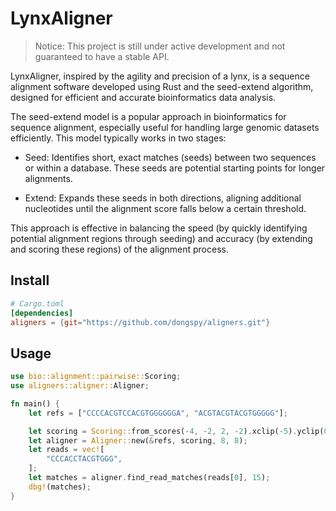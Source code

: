 # LynxAligner

 > Notice: This project is still under active development and not guaranteed to have a stable API.

LynxAligner, inspired by the agility and precision of a lynx, is a sequence alignment software developed using Rust and the seed-extend algorithm, designed for efficient and accurate bioinformatics data analysis.

The seed-extend model is a popular approach in bioinformatics for sequence alignment, especially useful for handling large genomic datasets efficiently. This model typically works in two stages:

* Seed: Identifies short, exact matches (seeds) between two sequences or within a database. These seeds are potential starting points for longer alignments.

* Extend: Expands these seeds in both directions, aligning additional nucleotides until the alignment score falls below a certain threshold.


This approach is effective in balancing the speed (by quickly identifying potential alignment regions through seeding) and accuracy (by extending and scoring these regions) of the alignment process.

## Install

```toml
# Cargo.toml
[dependencies]
aligners = {git="https://github.com/dongspy/aligners.git"}
```

## Usage

```rust
use bio::alignment::pairwise::Scoring;
use aligners::aligner::Aligner;

fn main() {
    let refs = ["CCCCACGTCCACGTGGGGGGA", "ACGTACGTACGTGGGGG"];

    let scoring = Scoring::from_scores(-4, -2, 2, -2).xclip(-5).yclip(0);
    let aligner = Aligner::new(&refs, scoring, 8, 8);
    let reads = vec![
        "CCCACCTACGTGGG",
    ];
    let matches = aligner.find_read_matches(reads[0], 15);
    dbg!(matches);
}

```
